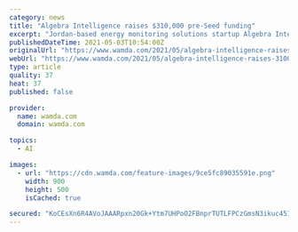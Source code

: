 ```yaml
---
category: news
title: "Algebra Intelligence raises $310,000 pre-Seed funding"
excerpt: "Jordan-based energy monitoring solutions startup Algebra Intelligence, has raised a $310,000 pre-Seed funding round"
publishedDateTime: 2021-05-03T10:54:00Z
originalUrl: "https://www.wamda.com/2021/05/algebra-intelligence-raises-310000-pre-seed-funding"
webUrl: "https://www.wamda.com/2021/05/algebra-intelligence-raises-310000-pre-seed-funding"
type: article
quality: 37
heat: 37
published: false

provider:
  name: wamda.com
  domain: wamda.com

topics:
  - AI

images:
  - url: "https://cdn.wamda.com/feature-images/9ce5fc89035591e.png"
    width: 900
    height: 500
    isCached: true

secured: "KoCEsXn6R4AVoJAAARpxn20Gk+Ytm7UHPoO2FBnprTUTLFPCzGmsN3ikuc451XkK8OhB/hf2JiUypwScBZiMBAo0yyh4NuHPR1nSyiTgrFqxuq+tZ6vAs6o2OLCVV7BuM+pzQD1RN5G5fOxHoBI7ii8tk39kdcKGas1f7+PXlVaT7qW6BP4cyNQaV/g1lutaoY7nAiOhgxk8adL3S0lLwaNXdWN36lUK0QuzBrrpX4FWV+YKOz3L9GU6gGirRalnnA9J0JNlX8/3kQEUNY2sk1SXHx0so/KmMoq2xj8SNY4JGGv7/c5VO+r/4H7cVqfQnY8pIODhl58jYHhkoLl49M0Kp1GbS3RF8V48C4SlYe0=;4LLvD8+KdsPHJraUGGREVw=="
---
```


